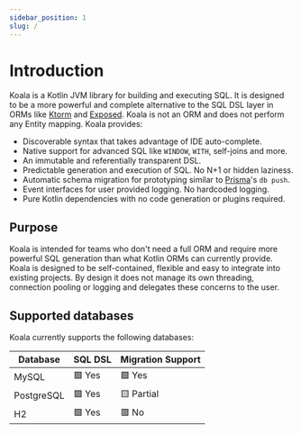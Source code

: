 ```yaml
---
sidebar_position: 1
slug: /
---
```


# Introduction

Koala is a Kotlin JVM library for building and executing SQL.
It is designed to be a more powerful and complete alternative 
to the SQL DSL layer in ORMs like [Ktorm](https://github.com/kotlin-orm/ktorm)
and [Exposed](https://github.com/JetBrains/Exposed).
Koala is not an ORM and does not perform any Entity mapping.
Koala provides:

* Discoverable syntax that takes advantage of IDE auto-complete.
* Native support for advanced SQL like `WINDOW`, `WITH`, self-joins and more.
* An immutable and referentially transparent DSL.
* Predictable generation and execution of SQL. No N+1 or hidden laziness.
* Automatic schema migration for prototyping similar to
  [Prisma](https://www.prisma.io/)'s `db push`.
* Event interfaces for user provided logging. No hardcoded logging.
* Pure Kotlin dependencies with no code generation or plugins required.

## Purpose

Koala is intended for teams who don't need a full ORM and require more powerful
SQL generation than what Kotlin ORMs can currently provide.
Koala is designed to be self-contained, flexible and easy to integrate into existing projects.
By design it does not manage its own threading, connection pooling or logging
and delegates these concerns to the user.

## Supported databases

Koala currently supports the following databases:

| Database   | SQL DSL | Migration Support |
| ---------- | ------- | ----------------- |
| MySQL      | 🟩 Yes  | 🟩 Yes            |
| PostgreSQL | 🟩 Yes  | 🟨 Partial        |
| H2         | 🟩 Yes  | 🟥 No             |
